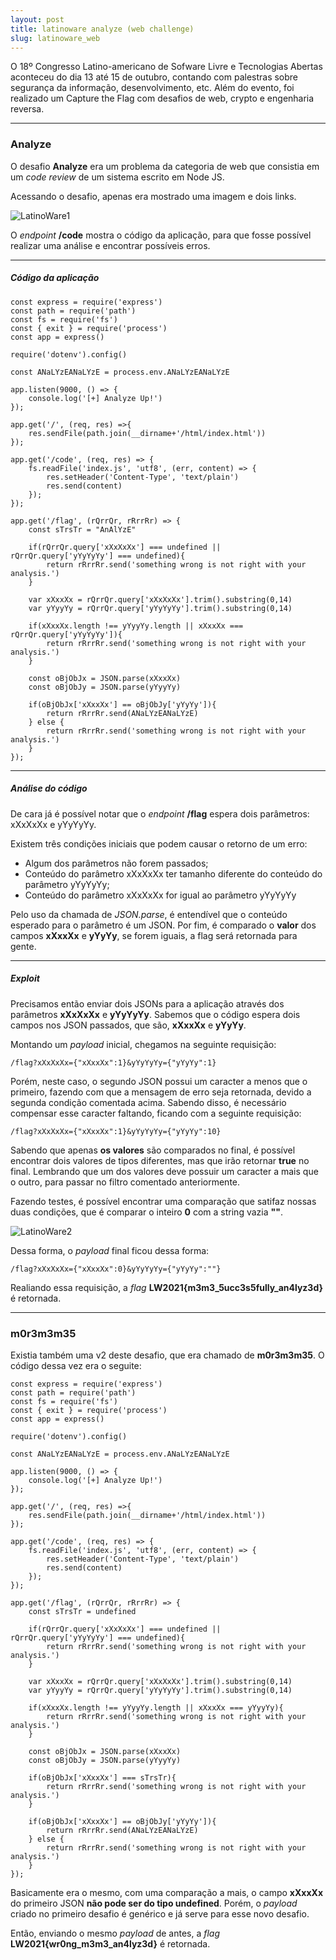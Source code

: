 ```yaml
---
layout: post
title: latinoware analyze (web challenge)
slug: latinoware_web
---
```


O 18º Congresso Latino-americano de Sofware Livre e Tecnologias Abertas aconteceu do dia 13 até 15 de outubro, contando com palestras sobre segurança da informação, desenvolvimento, etc. Além do evento, foi realizado um Capture the Flag com desafios de web, crypto e engenharia reversa.

---
### Analyze

O desafio **Analyze** era um problema da categoria de web que consistia em um *code review* de um sistema escrito em Node JS.

Acessando o desafio, apenas era mostrado uma imagem e dois links.

![LatinoWare1](images/latino-ware-1.png)

O *endpoint* **/code** mostra o código da aplicação, para que fosse possível realizar uma análise e encontrar possíveis erros.

---
##### Código da aplicação

```
const express = require('express')
const path = require('path')
const fs = require('fs')
const { exit } = require('process')
const app = express()

require('dotenv').config()

const ANaLYzEANaLYzE = process.env.ANaLYzEANaLYzE

app.listen(9000, () => {
    console.log('[+] Analyze Up!')
});

app.get('/', (req, res) =>{
    res.sendFile(path.join(__dirname+'/html/index.html'))
});

app.get('/code', (req, res) => {
    fs.readFile('index.js', 'utf8', (err, content) => {
        res.setHeader('Content-Type', 'text/plain')
        res.send(content)
    });
});

app.get('/flag', (rQrrQr, rRrrRr) => {
    const sTrsTr = "AnAlYzE" 
    
    if(rQrrQr.query['xXxXxXx'] === undefined || rQrrQr.query['yYyYyYy'] === undefined){
        return rRrrRr.send('something wrong is not right with your analysis.')
    }   

    var xXxxXx = rQrrQr.query['xXxXxXx'].trim().substring(0,14)
    var yYyyYy = rQrrQr.query['yYyYyYy'].trim().substring(0,14)

    if(xXxxXx.length !== yYyyYy.length || xXxxXx === rQrrQr.query['yYyYyYy']){
        return rRrrRr.send('something wrong is not right with your analysis.')
    }

    const oBjObJx = JSON.parse(xXxxXx)
    const oBjObJy = JSON.parse(yYyyYy)

    if(oBjObJx['xXxxXx'] == oBjObJy['yYyYy']){
        return rRrrRr.send(ANaLYzEANaLYzE)
    } else {
        return rRrrRr.send('something wrong is not right with your analysis.')
    }
});
```
---
##### Análise do código


De cara já é possível notar que o *endpoint* **/flag** espera dois parâmetros: xXxXxXx e yYyYyYy. 

Existem três condições iniciais que podem causar o retorno de um erro:
- Algum dos parâmetros não forem passados;
- Conteúdo do parâmetro xXxXxXx ter tamanho diferente do conteúdo do parâmetro yYyYyYy;
- Conteúdo do parâmetro xXxXxXx for igual ao parâmetro yYyYyYy

Pelo uso da chamada de *JSON.parse*, é entendível que o conteúdo esperado para o parâmetro é um JSON. Por fim, é comparado o **valor** dos campos **xXxxXx** e **yYyYy**, se forem iguais, a flag será retornada para gente.

---
##### Exploit

Precisamos então enviar dois JSONs para a aplicação através dos parâmetros **xXxXxXx** e **yYyYyYy**. Sabemos que o código espera dois campos nos JSON passados, que são, **xXxxXx** e **yYyYy**.

Montando um *payload* inicial, chegamos na seguinte requisição:

```
/flag?xXxXxXx={"xXxxXx":1}&yYyYyYy={"yYyYy":1}
```

Porém, neste caso, o segundo JSON possui um caracter a menos que o primeiro, fazendo com que a mensagem de erro seja retornada, devido a segunda condição comentada acima. Sabendo disso, é necessário compensar esse caracter faltando, ficando com a seguinte requisição:

```
/flag?xXxXxXx={"xXxxXx":1}&yYyYyYy={"yYyYy":10}
```

Sabendo que apenas **os valores** são comparados no final, é possível encontrar dois valores de tipos diferentes, mas que irão retornar **true** no final. Lembrando que um dos valores deve possuir um caracter a mais que o outro, para passar no filtro comentado anteriormente.

Fazendo testes, é possível encontrar uma comparação que satifaz nossas duas condições, que é comparar o inteiro **0** com a string vazia **""**.

![LatinoWare2](./images/latino-ware-2.png)

Dessa forma, o *payload* final ficou dessa forma:

```
/flag?xXxXxXx={"xXxxXx":0}&yYyYyYy={"yYyYy":""}
```

Realiando essa requisição, a *flag* **LW2021{m3m3_5ucc3s5fully_an4lyz3d}** é retornada.

---
### m0r3m3m35

Existia também uma v2 deste desafio, que era chamado de **m0r3m3m35**. O código dessa vez era o seguite: 

```
const express = require('express')
const path = require('path')
const fs = require('fs')
const { exit } = require('process')
const app = express()

require('dotenv').config()

const ANaLYzEANaLYzE = process.env.ANaLYzEANaLYzE

app.listen(9000, () => {
    console.log('[+] Analyze Up!')
});

app.get('/', (req, res) =>{
    res.sendFile(path.join(__dirname+'/html/index.html'))
});

app.get('/code', (req, res) => {
    fs.readFile('index.js', 'utf8', (err, content) => {
        res.setHeader('Content-Type', 'text/plain')
        res.send(content)
    });
});

app.get('/flag', (rQrrQr, rRrrRr) => {
    const sTrsTr = undefined
    
    if(rQrrQr.query['xXxXxXx'] === undefined || rQrrQr.query['yYyYyYy'] === undefined){
        return rRrrRr.send('something wrong is not right with your analysis.')
    }   

    var xXxxXx = rQrrQr.query['xXxXxXx'].trim().substring(0,14)
    var yYyyYy = rQrrQr.query['yYyYyYy'].trim().substring(0,14)

    if(xXxxXx.length !== yYyyYy.length || xXxxXx === yYyyYy){
        return rRrrRr.send('something wrong is not right with your analysis.')
    }

    const oBjObJx = JSON.parse(xXxxXx)
    const oBjObJy = JSON.parse(yYyyYy)

    if(oBjObJx['xXxxXx'] === sTrsTr){
        return rRrrRr.send('something wrong is not right with your analysis.')
    }

    if(oBjObJx['xXxxXx'] == oBjObJy['yYyYy']){
        return rRrrRr.send(ANaLYzEANaLYzE)
    } else {
        return rRrrRr.send('something wrong is not right with your analysis.')
    }
});
```

Basicamente era o mesmo, com uma comparação a mais, o campo **xXxxXx** do primeiro JSON **não pode ser do tipo undefined**. Porém, o *payload* criado no primeiro desafio é genérico e já serve para esse novo desafio.

Então, enviando o mesmo *payload* de antes, a *flag* **LW2021{wr0ng_m3m3_an4lyz3d}** é retornada. 